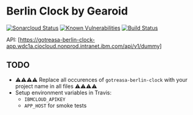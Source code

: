# Berlin Clock by Gearoid

[![Sonarcloud Status](https://sonarcloud.io/api/project_badges/measure?project=gotreasa_gotreasa-berlin-clock&metric=alert_status)](https://sonarcloud.io/dashboard?id=gotreasa_gotreasa-berlin-clock)
[![Known Vulnerabilities](https://snyk.io/test/github/xpfarm/gotreasa-berlin-clock/badge.svg)](https://snyk.io/test/github/xpfarm/gotreasa-berlin-clock)
[![Build Status](https://travis.ibm.com/xpfarm/gotreasa-berlin-clock.svg?token=qUvyKZdxoFqWxS8YbzZZ&branch=main)](https://travis.ibm.com/xpfarm/gotreasa-berlin-clock)

API: [https://gotreasa-berlin-clock-app.wdc1a.ciocloud.nonprod.intranet.ibm.com/api/v1/dummy]

## TODO

- ⚠⚠⚠⚠ Replace all occurences of `gotreasa-berlin-clock` with your project name in all files ⚠⚠⚠⚠
- Setup environment variables in Travis:
  - `IBMCLOUD_APIKEY`
  - `APP_HOST` for smoke tests
